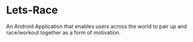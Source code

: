 # Lets-Race
An Android Application that enables users across the world to pair up and race/workout together as a form of motivation.
